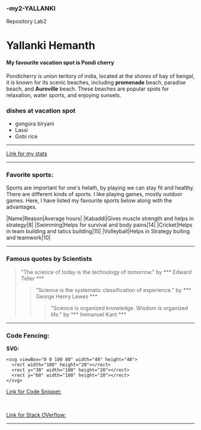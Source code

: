 ### -my2-YALLANKI
Repository Lab2
# Yallanki Hemanth
#### My favourite vacation spot is Pondi cherry
Pondicherry is union teritory of india, located at the shores of bay of bengal, it is known for its scenic beaches, including **promenade** beach, paradise beach, and **Auroville** beach. These beaches are popular spots for relaxation, water sports, and enjoying sunsets.
### dishes at vacation spot
* gongora biryani
* Lassi
* Gobi rice

---


[Link for my stats](https://github.com/hemanth-ml/my2-yallanki/blob/5f21c5386639c2667bef8e1f425b3f4fbe386bcb/MyStats.md)

---

### Favorite sports: ###
Sports are important for one's helath, by playing we can stay fit and healthy. There are different kinds of sports. I like playing games, mostly outdoor games. Here, I have listed my favourite sports below along with the advantages.

|Name|Reason|Average hours|
|Kabaddi|Gives muscle strength and helps in strategy|8|
|Swimming|Helps for survival and body pains|14|
|Cricket|Helps in team building and tatics building|15|
|Volleyball|Helps in Strategy builing and teamwork|10|

---

### Famous quotes by Scientists ###
> "The science of today is the technology of tomorrow." by *** Edward Teller ***
>> "Science is the systematic classification of experience." by *** George Henry Lewes *** 
>>> "Science is organized knowledge. Wisdom is organized life." by *** Immanuel Kant ***

---

### Code Fencing: ###
**SVG:**
```
<svg viewBox="0 0 100 80" width="40" height="40">
  <rect width="100" height="20"></rect>
  <rect y="30" width="100" height="20"></rect>
  <rect y="60" width="100" height="20"></rect>
</svg>
```

[Link for Code Snippet:](https://css-tricks.com/snippets/svg/svg-hamburger-menu/)

<br>

[Link for Stack OVerflow:](https://stackoverflow.com/questions/67482923/how-to-create-hamburger-menu-icon-consisting-from-single-svg-path)


---

